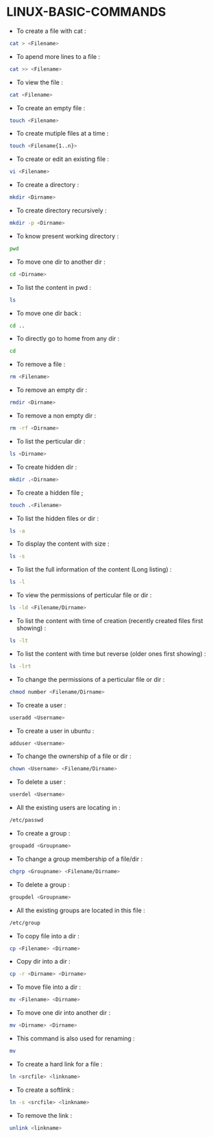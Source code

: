 
# LINUX-BASIC-COMMANDS

* To create a file with cat  :
```bash
 cat > <Filename>
```
* To apend more lines to a file :
```bash
 cat >> <Filename>
```
* To view the file :
```bash
 cat <Filename>
```
* To create an empty file :
```bash
 touch <Filename>
```
*  To create mutiple files at a time :
```bash
 touch <Filename{1..n}>
```
* To create or edit an existing  file :
```bash
 vi <Filename>
```
* To create a directory :
```bash
 mkdir <Dirname>
```
* To create directory recursively :
```bash
 mkdir -p <Dirname>
```
* To know present working directory :
```bash
 pwd 
```
* To move one dir to another dir :
```bash
 cd <Dirname>
```
* To list the content in pwd :
```bash
 ls 
```
*  To move one dir back :
```bash
 cd ..
```
* To directly go to home from any dir :
```bash
 cd 
```
* To remove a file :
```bash 
 rm <Filename>
```
* To remove an empty dir :
```bash
 rmdir <Dirname>
```
* To remove a non empty dir :
```bash
 rm -rf <Dirname>
```
* To list the perticular dir :
```bash
 ls <Dirname>
```
* To create hidden dir :
```bash
 mkdir .<Dirname>
```
* To create a  hidden file ;
```bash
 touch .<Filename>
```
* To list the hidden files or dir :
```bash
 ls -a
```
* To display the content with size :
```bash
 ls -s
```
* To list the full information of the content (Long listing) :
```bash
 ls -l
```
* To view the permissions of perticular file or dir :
```bash
 ls -ld <Filename/Dirname>
```
*  To list the content with time of creation (recently created files first showing) :
```bash
 ls -lt
```
* To list the content with time but reverse (older ones first showing) :
```bash
 ls -lrt
```
* To change the permissions of a perticular file or dir :
```bash
 chmod number <Filename/Dirname>
```
* To create a user :
```bash
 useradd <Username>
```
* To create a user in ubuntu :
```bash
 adduser <Username>
```
* To change the ownership of a file or dir :
```bash
 chown <Username> <Filename/Dirname>
```
*  To delete a user :
```bash
 userdel <Username>
```
* All the existing users are locating in :
```bash
 /etc/passwd
```
* To create a group :
```bash
 groupadd <Groupname>
```
* To change a group membership of a file/dir :
```bash
 chgrp <Groupname> <Filename/Dirname>
```
* To delete a group :
```bash
 groupdel <Groupname>
```
* All the existing groups are located in this file :
```bash
 /etc/group  
```
* To copy  file into a dir :
```bash
 cp <Filename> <Dirname>
```
* Copy dir into a dir :
```bash
 cp -r <Dirname> <Dirname>
```
* To move file into a dir :
```bash
 mv <Filename> <Dirname>
```
* To move one dir into another dir :
```bash
 mv <Dirname> <Dirname>
```
* This command is also used for renaming :
```bash
 mv
```
* To create a hard link for a file :
```bash
 ln <srcfile> <linkname>
```
*  To create a softlink :
```bash
 ln -s <srcfile> <linkname>
```
* To remove the link :
```bash
 unlink <linkname>
```

